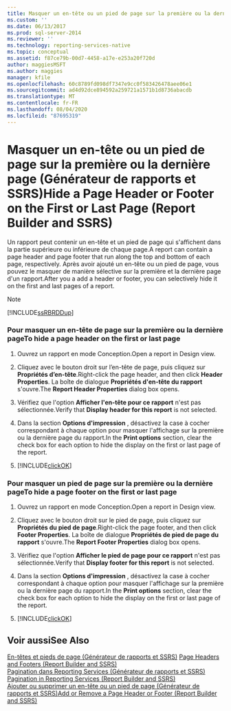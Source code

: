 ```yaml
---
title: Masquer un en-tête ou un pied de page sur la première ou la dernière page (Générateur de rapports et SSRS) | Microsoft Docs
ms.custom: ''
ms.date: 06/13/2017
ms.prod: sql-server-2014
ms.reviewer: ''
ms.technology: reporting-services-native
ms.topic: conceptual
ms.assetid: f87ce79b-00d7-4458-a17e-e253a20f720d
author: maggiesMSFT
ms.author: maggies
manager: kfile
ms.openlocfilehash: 60c8789fd098df7347e9cc0f583426478aee06e1
ms.sourcegitcommit: ad4d92dce894592a259721a1571b1d8736abacdb
ms.translationtype: MT
ms.contentlocale: fr-FR
ms.lasthandoff: 08/04/2020
ms.locfileid: "87695319"
---
```

# <a name="hide-a-page-header-or-footer-on-the-first-or-last-page-report-builder-and-ssrs"></a><span data-ttu-id="4b3de-102">Masquer un en-tête ou un pied de page sur la première ou la dernière page (Générateur de rapports et SSRS)</span><span class="sxs-lookup"><span data-stu-id="4b3de-102">Hide a Page Header or Footer on the First or Last Page (Report Builder and SSRS)</span></span>
  <span data-ttu-id="4b3de-103">Un rapport peut contenir un en-tête et un pied de page qui s'affichent dans la partie supérieure ou inférieure de chaque page.</span><span class="sxs-lookup"><span data-stu-id="4b3de-103">A report can contain a page header and page footer that run along the top and bottom of each page, respectively.</span></span> <span data-ttu-id="4b3de-104">Après avoir ajouté un en-tête ou un pied de page, vous pouvez le masquer de manière sélective sur la première et la dernière page d'un rapport.</span><span class="sxs-lookup"><span data-stu-id="4b3de-104">After you a add a header or footer, you can selectively hide it on the first and last pages of a report.</span></span>  
  
> [!NOTE]  
>  [!INCLUDE[ssRBRDDup](../../includes/ssrbrddup-md.md)]  
  
### <a name="to-hide-a-page-header-on-the-first-or-last-page"></a><span data-ttu-id="4b3de-105">Pour masquer un en-tête de page sur la première ou la dernière page</span><span class="sxs-lookup"><span data-stu-id="4b3de-105">To hide a page header on the first or last page</span></span>  
  
1.  <span data-ttu-id="4b3de-106">Ouvrez un rapport en mode Conception.</span><span class="sxs-lookup"><span data-stu-id="4b3de-106">Open a report in Design view.</span></span>  
  
2.  <span data-ttu-id="4b3de-107">Cliquez avec le bouton droit sur l’en-tête de page, puis cliquez sur **Propriétés d’en-tête**.</span><span class="sxs-lookup"><span data-stu-id="4b3de-107">Right-click the page header, and then click **Header Properties**.</span></span> <span data-ttu-id="4b3de-108">La boîte de dialogue **Propriétés d'en-tête du rapport** s'ouvre.</span><span class="sxs-lookup"><span data-stu-id="4b3de-108">The **Report Header Properties** dialog box opens.</span></span>  
  
3.  <span data-ttu-id="4b3de-109">Vérifiez que l'option **Afficher l'en-tête pour ce rapport** n'est pas sélectionnée.</span><span class="sxs-lookup"><span data-stu-id="4b3de-109">Verify that **Display header for this report** is not selected.</span></span>  
  
4.  <span data-ttu-id="4b3de-110">Dans la section **Options d'impression** , désactivez la case à cocher correspondant à chaque option pour masquer l'affichage sur la première ou la dernière page du rapport.</span><span class="sxs-lookup"><span data-stu-id="4b3de-110">In the **Print options** section, clear the check box for each option to hide the display on the first or last page of the report.</span></span>  
  
5.  [!INCLUDE[clickOK](../../includes/clickok-md.md)]  
  
### <a name="to-hide-a-page-footer-on-the-first-or-last-page"></a><span data-ttu-id="4b3de-111">Pour masquer un pied de page sur la première ou la dernière page</span><span class="sxs-lookup"><span data-stu-id="4b3de-111">To hide a page footer on the first or last page</span></span>  
  
1.  <span data-ttu-id="4b3de-112">Ouvrez un rapport en mode Conception.</span><span class="sxs-lookup"><span data-stu-id="4b3de-112">Open a report in Design view.</span></span>  
  
2.  <span data-ttu-id="4b3de-113">Cliquez avec le bouton droit sur le pied de page, puis cliquez sur **Propriétés du pied de page**.</span><span class="sxs-lookup"><span data-stu-id="4b3de-113">Right-click the page footer, and then click **Footer Properties**.</span></span> <span data-ttu-id="4b3de-114">La boîte de dialogue **Propriétés de pied de page du rapport** s'ouvre.</span><span class="sxs-lookup"><span data-stu-id="4b3de-114">The **Report Footer Properties** dialog box opens.</span></span>  
  
3.  <span data-ttu-id="4b3de-115">Vérifiez que l'option **Afficher le pied de page pour ce rapport** n'est pas sélectionnée.</span><span class="sxs-lookup"><span data-stu-id="4b3de-115">Verify that **Display footer for this report** is not selected.</span></span>  
  
4.  <span data-ttu-id="4b3de-116">Dans la section **Options d'impression** , désactivez la case à cocher correspondant à chaque option pour masquer l'affichage sur la première ou la dernière page du rapport.</span><span class="sxs-lookup"><span data-stu-id="4b3de-116">In the **Print options** section, clear the check box for each option to hide the display on the first or last page of the report.</span></span>  
  
5.  [!INCLUDE[clickOK](../../includes/clickok-md.md)]  
  
## <a name="see-also"></a><span data-ttu-id="4b3de-117">Voir aussi</span><span class="sxs-lookup"><span data-stu-id="4b3de-117">See Also</span></span>  
 <span data-ttu-id="4b3de-118">[En-têtes et pieds de page &#40;Générateur de rapports et SSRS&#41;](page-headers-and-footers-report-builder-and-ssrs.md) </span><span class="sxs-lookup"><span data-stu-id="4b3de-118">[Page Headers and Footers &#40;Report Builder and SSRS&#41;](page-headers-and-footers-report-builder-and-ssrs.md) </span></span>  
 <span data-ttu-id="4b3de-119">[Pagination dans Reporting Services &#40;Générateur de rapports et SSRS&#41;](pagination-in-reporting-services-report-builder-and-ssrs.md) </span><span class="sxs-lookup"><span data-stu-id="4b3de-119">[Pagination in Reporting Services &#40;Report Builder  and SSRS&#41;](pagination-in-reporting-services-report-builder-and-ssrs.md) </span></span>  
 [<span data-ttu-id="4b3de-120">Ajouter ou supprimer un en-tête ou un pied de page &#40;Générateur de rapports et SSRS&#41;</span><span class="sxs-lookup"><span data-stu-id="4b3de-120">Add or Remove a Page Header or Footer &#40;Report Builder and SSRS&#41;</span></span>](add-or-remove-a-page-header-or-footer-report-builder-and-ssrs.md)  
  
  
